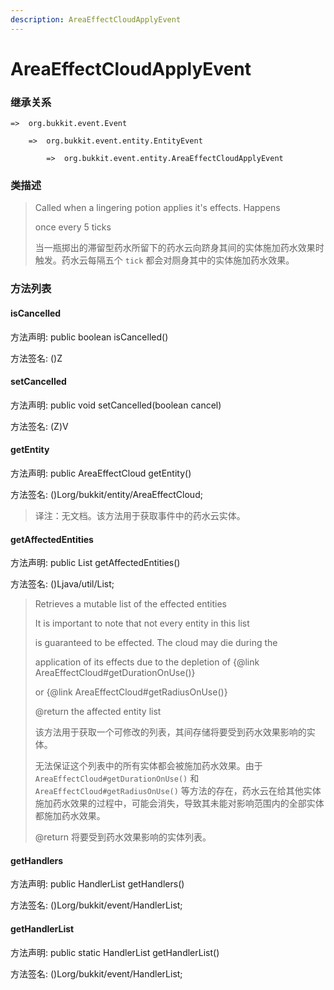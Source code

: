 ```yaml
---
description: AreaEffectCloudApplyEvent
---
```


# AreaEffectCloudApplyEvent

### 继承关系

    =>  org.bukkit.event.Event

        =>  org.bukkit.event.entity.EntityEvent

            =>  org.bukkit.event.entity.AreaEffectCloudApplyEvent

### 类描述

> Called when a lingering potion applies it's effects. Happens
>
> once every 5 ticks
>
> 
>
> 当一瓶掷出的滞留型药水所留下的药水云向跻身其间的实体施加药水效果时触发。药水云每隔五个 `tick` 都会对厕身其中的实体施加药水效果。

### 方法列表

#### isCancelled

方法声明: public boolean isCancelled()

方法签名: ()Z

#### setCancelled

方法声明: public void setCancelled(boolean cancel)

方法签名: (Z)V

#### getEntity

方法声明: public AreaEffectCloud getEntity()

方法签名: ()Lorg/bukkit/entity/AreaEffectCloud;

> 译注：无文档。该方法用于获取事件中的药水云实体。

#### getAffectedEntities

方法声明: public List<LivingEntity> getAffectedEntities()

方法签名: ()Ljava/util/List;

> Retrieves a mutable list of the effected entities
>
> It is important to note that not every entity in this list
>
> is guaranteed to be effected.  The cloud may die during the
>
> application of its effects due to the depletion of {@link AreaEffectCloud#getDurationOnUse()}
>
> or {@link AreaEffectCloud#getRadiusOnUse()}
>
> @return the affected entity list
>
> 
>
> 该方法用于获取一个可修改的列表，其间存储将要受到药水效果影响的实体。
>
> 无法保证这个列表中的所有实体都会被施加药水效果。由于 `AreaEffectCloud#getDurationOnUse()` 和 `AreaEffectCloud#getRadiusOnUse()` 等方法的存在，药水云在给其他实体施加药水效果的过程中，可能会消失，导致其未能对影响范围内的全部实体都施加药水效果。
>
> @return 将要受到药水效果影响的实体列表。

#### getHandlers

方法声明: public HandlerList getHandlers()

方法签名: ()Lorg/bukkit/event/HandlerList;

#### getHandlerList

方法声明: public static HandlerList getHandlerList()

方法签名: ()Lorg/bukkit/event/HandlerList;